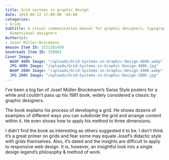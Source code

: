 ```yaml
---
title: Grid systems in graphic design
date: 2019-06-22 17:09:00 -04:00
categories:
- Grids
Subtitle: A visual communication manual for graphic designers, typographers and three
  dimensional designers
Author(s):
- Josef Müller-Brockmann
Amazon Item ID: 3721201450
Goodreads Item ID: 350962
Cover Image:
  WebP 400h Image: "/uploads/Grid-Systems-in-Graphic-Design-400h.webp"
  JPG 400h Image: "/uploads/Grid-Systems-in-Graphic-Design-400h.jpg"
  WebP 200h Image: "/uploads/Grid-Systems-in-Graphic-Design-200h.webp"
  JPG 200h Image: "/uploads/Grid-Systems-in-Graphic-Design-200h.jpg"
---
```


I’ve been a big fan of Josef Müller-Brockmann’s Swiss Style posters for a while and couldn’t pass up his 1981 book, widely considered a classic by graphic designers.

The book explains his process of developing a grid. He shows dozens of examples of different ways you can subdivide the grid and arrange content within it. He even shows how to apply his method to three dimensions.

I didn’t find the book as interesting as others suggested it to be. I don’t think it’s a great primer on grids and fear some may equate Josef’s didactic style with grids themselves. Also, it’s dated and the insights are difficult to apply to responsive web design. It is, however, an insightful look into a single design legend’s philosophy & method of work.